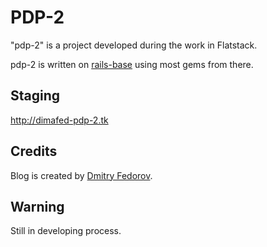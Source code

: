 # PDP-2
"pdp-2" is a project developed during the work in Flatstack.

pdp-2 is written on [rails-base](https://github.com/fs/rails-base) using most gems from there.

## Staging

http://dimafed-pdp-2.tk


## Credits

Blog is created by [Dmitry Fedorov](https://github.com/dmitry-fedorov/).

## Warning

Still in developing process.
